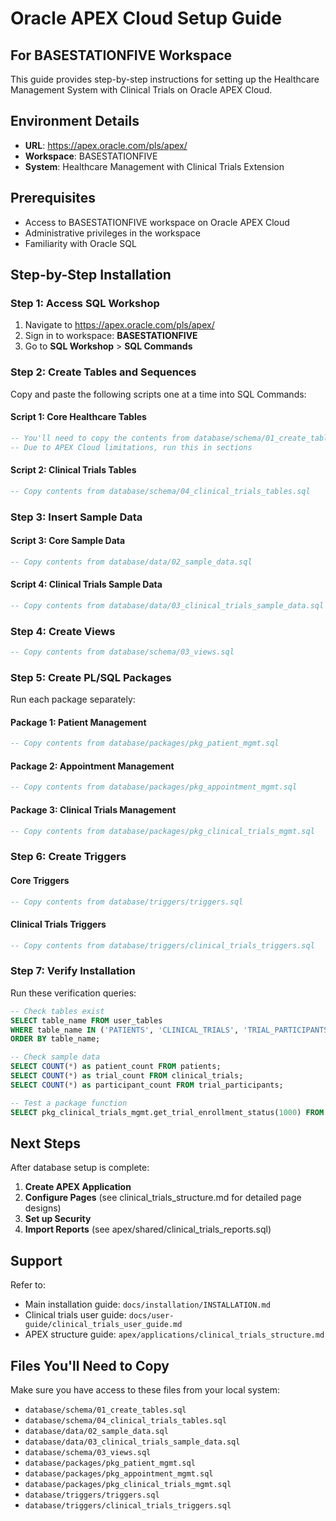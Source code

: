 # Oracle APEX Cloud Setup Guide

## For BASESTATIONFIVE Workspace

This guide provides step-by-step instructions for setting up the Healthcare Management System with Clinical Trials on Oracle APEX Cloud.

## Environment Details

- **URL**: https://apex.oracle.com/pls/apex/
- **Workspace**: BASESTATIONFIVE
- **System**: Healthcare Management with Clinical Trials Extension

## Prerequisites

- Access to BASESTATIONFIVE workspace on Oracle APEX Cloud
- Administrative privileges in the workspace
- Familiarity with Oracle SQL

## Step-by-Step Installation

### Step 1: Access SQL Workshop

1. Navigate to https://apex.oracle.com/pls/apex/
2. Sign in to workspace: **BASESTATIONFIVE**
3. Go to **SQL Workshop** > **SQL Commands**

### Step 2: Create Tables and Sequences

Copy and paste the following scripts one at a time into SQL Commands:

#### Script 1: Core Healthcare Tables

```sql
-- You'll need to copy the contents from database/schema/01_create_tables.sql
-- Due to APEX Cloud limitations, run this in sections
```

#### Script 2: Clinical Trials Tables

```sql
-- Copy contents from database/schema/04_clinical_trials_tables.sql
```

### Step 3: Insert Sample Data

#### Script 3: Core Sample Data

```sql
-- Copy contents from database/data/02_sample_data.sql
```

#### Script 4: Clinical Trials Sample Data

```sql
-- Copy contents from database/data/03_clinical_trials_sample_data.sql
```

### Step 4: Create Views

```sql
-- Copy contents from database/schema/03_views.sql
```

### Step 5: Create PL/SQL Packages

Run each package separately:

#### Package 1: Patient Management

```sql
-- Copy contents from database/packages/pkg_patient_mgmt.sql
```

#### Package 2: Appointment Management

```sql
-- Copy contents from database/packages/pkg_appointment_mgmt.sql
```

#### Package 3: Clinical Trials Management

```sql
-- Copy contents from database/packages/pkg_clinical_trials_mgmt.sql
```

### Step 6: Create Triggers

#### Core Triggers

```sql
-- Copy contents from database/triggers/triggers.sql
```

#### Clinical Trials Triggers

```sql
-- Copy contents from database/triggers/clinical_trials_triggers.sql
```

### Step 7: Verify Installation

Run these verification queries:

```sql
-- Check tables exist
SELECT table_name FROM user_tables
WHERE table_name IN ('PATIENTS', 'CLINICAL_TRIALS', 'TRIAL_PARTICIPANTS')
ORDER BY table_name;

-- Check sample data
SELECT COUNT(*) as patient_count FROM patients;
SELECT COUNT(*) as trial_count FROM clinical_trials;
SELECT COUNT(*) as participant_count FROM trial_participants;

-- Test a package function
SELECT pkg_clinical_trials_mgmt.get_trial_enrollment_status(1000) FROM dual;
```

## Next Steps

After database setup is complete:

1. **Create APEX Application**
2. **Configure Pages** (see clinical_trials_structure.md for detailed page designs)
3. **Set up Security**
4. **Import Reports** (see apex/shared/clinical_trials_reports.sql)

## Support

Refer to:

- Main installation guide: `docs/installation/INSTALLATION.md`
- Clinical trials user guide: `docs/user-guide/clinical_trials_user_guide.md`
- APEX structure guide: `apex/applications/clinical_trials_structure.md`

## Files You'll Need to Copy

Make sure you have access to these files from your local system:

- `database/schema/01_create_tables.sql`
- `database/schema/04_clinical_trials_tables.sql`
- `database/data/02_sample_data.sql`
- `database/data/03_clinical_trials_sample_data.sql`
- `database/schema/03_views.sql`
- `database/packages/pkg_patient_mgmt.sql`
- `database/packages/pkg_appointment_mgmt.sql`
- `database/packages/pkg_clinical_trials_mgmt.sql`
- `database/triggers/triggers.sql`
- `database/triggers/clinical_trials_triggers.sql`
